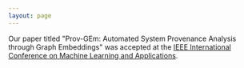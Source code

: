 ```yaml
---
layout: page
---
```


Our paper titled "Prov-GEm: Automated System Provenance Analysis through Graph Embeddings" was accepted at the [IEEE International Conference on Machine Learning and Applications](https://www.icmla-conference.org/icmla21/).
